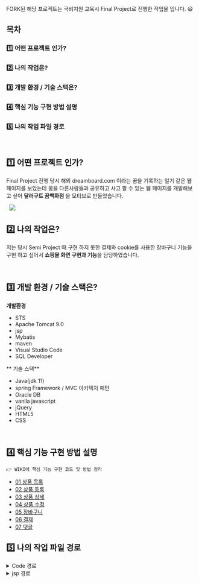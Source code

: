 FORK된 해당 프로젝트는 국비지원 교육시 Final Project로 진행한 작업물 입니다. 😃 

## 목차
### ​1️⃣ 어떤 프로젝트 인가? 
### 2️⃣ 나의 작업은?
### 3️⃣ 개발 환경 / 기술 스택은?
### 4️⃣​ 핵심 기능 구현 방법 설명
### 5️⃣ 나의 작업 파일 경로

&nbsp;

## ​1️⃣ 어떤 프로젝트 인가? 
Final Project 진행 당시 해외 dreamboard.com 이라는 꿈을 기록하는 일기 같은 웹 페이지를 보았는데
꿈을 다른사람들과 공유하고 사고 팔 수 있는 웹 페이지를 개발해보고 싶어
**달러구트 꿈백화점** 을 모티브로 만들었습니다.

&nbsp;
  <image src="https://github.com/JongChanP/FinalProject/blob/main/FinalImage/main.png" />
&nbsp;

## 2️⃣ 나의 작업은?
저는 당시 Semi Project 때 구현 하지 못한 결제와
cookie를 사용한 장바구니 기능을 구현 하고 싶어서 **쇼핑몰 화면 구현과 기능**을 담당하였습니다.

&nbsp;

## 3️⃣ 개발 환경 / 기술 스택은?
**개발환경**

- STS 
- Apache Tomcat 9.0
- jsp
- Mybatis
- maven
- Visual Studio Code
- SQL Developer

** 기술 스택**

- Java(jdk 11)
- spring Framework / MVC 아키텍처 패턴 
- Oracle DB
- vanila javascript
- jQuery
- HTML5
- CSS

&nbsp;
## 4️⃣​ 핵심 기능 구현 방법 설명
```java
👉 WIKI에 핵심 기능 구현 코드 및 방법 정리
```
* [01 상품 목록](https://github.com/JongChanP/FinalProject/wiki/01-%EC%83%81%ED%92%88-%EB%AA%A9%EB%A1%9D)
* [02 상품 등록](https://github.com/JongChanP/FinalProject/wiki/02-%EC%83%81%ED%92%88-%EC%B6%94%EA%B0%80)
* [03 상품 상세](https://github.com/JongChanP/FinalProject/wiki/03-%EC%83%81%ED%92%88-%EC%83%81%EC%84%B8)
* [04 상품 수정](https://github.com/JongChanP/FinalProject/wiki/04-%EC%83%81%ED%92%88-%EC%88%98%EC%A0%95-%EB%B0%8F-%EC%82%AD%EC%A0%9C)
* [05 장바구니](https://github.com/JongChanP/FinalProject/wiki/05-%EC%9E%A5%EB%B0%94%EA%B5%AC%EB%8B%88)
* [06 결제](https://github.com/JongChanP/FinalProject/wiki/06-%EA%B2%B0%EC%A0%9C)
* [07 댓글](https://github.com/JongChanP/FinalProject/wiki/07-%EB%8C%93%EA%B8%80)

## 5️⃣ 나의 작업 파일 경로
<details>
  <summary>Code 경로</summary>
  <br />
  <div markdown="1">
    **spring**
    1. 상품
    - controller : https://github.com/JongChanP/FinalProject/blob/main/workspace/FinalPrj/src/main/java/com/dds/app/product/controller/ProductController.java
    - service : https://github.com/JongChanP/FinalProject/tree/main/workspace/FinalPrj/src/main/java/com/dds/app/product/service
    - dao : https://github.com/JongChanP/FinalProject/blob/main/workspace/FinalPrj/src/main/java/com/dds/app/product/dao/ProductDao.java
    - vo : https://github.com/JongChanP/FinalProject/tree/main/workspace/FinalPrj/src/main/java/com/dds/app/product/vo
    - mapper(mybatis) : https://github.com/JongChanP/FinalProject/blob/main/workspace/FinalPrj/src/main/resources/mybatis/mapper/product-mapper.xml
    
    2. 상품 댓글
    - controller : https://github.com/JongChanP/FinalProject/tree/main/workspace/FinalPrj/src/main/java/com/dds/app/product/reply/controller
    - service : https://github.com/JongChanP/FinalProject/blob/main/workspace/FinalPrj/src/main/java/com/dds/app/product/reply/service/PReplyService.java
    - dao : https://github.com/JongChanP/FinalProject/blob/main/workspace/FinalPrj/src/main/java/com/dds/app/product/reply/dao/PReplyDao.java
    - vo : https://github.com/JongChanP/FinalProject/blob/main/workspace/FinalPrj/src/main/java/com/dds/app/product/reply/vo/PReplyVo.java
    - mapper(mybatis) : https://github.com/JongChanP/FinalProject/blob/main/workspace/FinalPrj/src/main/resources/mybatis/mapper/product-reply-mapper.xml
    
    3. 장바구니
    - controller : https://github.com/JongChanP/FinalProject/blob/main/workspace/FinalPrj/src/main/java/com/dds/app/cart/controller/CartController.java
    
    4. 결제
    - controller : https://github.com/JongChanP/FinalProject/blob/main/workspace/FinalPrj/src/main/java/com/dds/app/pay/controller/PayController.java
    - vo : https://github.com/JongChanP/FinalProject/blob/main/workspace/FinalPrj/src/main/java/com/dds/app/pay/vo/PayVo.java
    결제의 service , dao , mapper 는 회원 관련이라 member에 작성하였습니다.
    - service : https://github.com/JongChanP/FinalProject/blob/main/workspace/FinalPrj/src/main/java/com/dds/app/member/service/MemberService.java
    - dao : https://github.com/JongChanP/FinalProject/blob/main/workspace/FinalPrj/src/main/java/com/dds/app/member/dao/MemberDao.java
    - mapper : https://github.com/JongChanP/FinalProject/blob/main/workspace/FinalPrj/src/main/resources/mybatis/mapper/member-mapper.xml
  </div>
</details>
<details>
  <summary>jsp 경로</summary>
  <br />
  <div markdown="1">
    **jsp**
    - 상품 : https://github.com/JongChanP/FinalProject/tree/main/workspace/FinalPrj/src/main/webapp/WEB-INF/views/product
    
    - 장바구니 : https://github.com/JongChanP/FinalProject/blob/main/workspace/FinalPrj/src/main/webapp/WEB-INF/views/product/cart.jsp
    
    - 결제 : https://github.com/JongChanP/FinalProject/tree/main/workspace/FinalPrj/src/main/webapp/WEB-INF/views/pay
  </div>
</details>






&nbsp;
